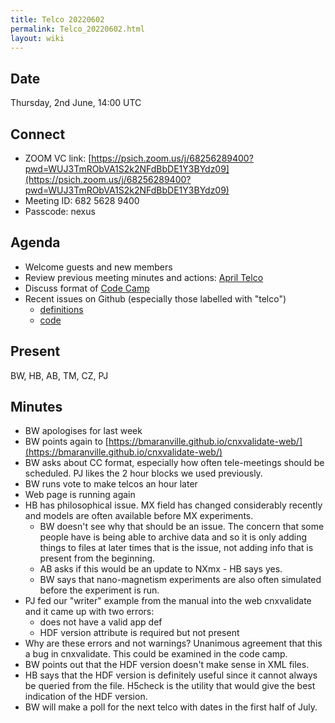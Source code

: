 ```yaml
---
title: Telco 20220602
permalink: Telco_20220602.html
layout: wiki
---
```


Date
----

Thursday, 2nd June, 14:00 UTC

<!-- end of autogeneration -->

Connect
-------
* ZOOM VC link: [https://psich.zoom.us/j/68256289400?pwd=WUJ3TmRObVA1S2k2NFdBbDE1Y3BYdz09](https://psich.zoom.us/j/68256289400?pwd=WUJ3TmRObVA1S2k2NFdBbDE1Y3BYdz09)
* Meeting ID: 682 5628 9400
* Passcode: nexus

Agenda
------

* Welcome guests and new members
* Review previous meeting minutes and actions: [April Telco](Telco_20220426.md)
* Discuss format of [Code Camp](https://www.nexusformat.org/CodeCamp2022.html)
* Recent issues on Github (especially those labelled with "telco")
  * [definitions](https://github.com/nexusformat/definitions/issues?q=is%3Aopen+is%3Aissue)
  * [code](https://github.com/nexusformat/code/issues?q=is%3Aopen+is%3Aissue)

Present
-------

BW, HB, AB, TM, CZ, PJ

Minutes
-------

* BW apologises for last week
* BW points again to [https://bmaranville.github.io/cnxvalidate-web/](https://bmaranville.github.io/cnxvalidate-web/)
* BW asks about CC format, especially how often tele-meetings should be scheduled. PJ likes the 2 hour blocks we used previously.
* BW runs vote to make telcos an hour later
* Web page is running again
* HB has philosophical issue. MX field has changed considerably recently and models are often available before MX experiments.
   * BW doesn't see why that should be an issue. The concern that some people have is being able to archive data and so it is only adding things to files at later times that is the issue, not adding info that is present from the beginning.
   * AB asks if this would be an update to NXmx - HB says yes.
   * BW says that nano-magnetism experiments are also often simulated before the experiment is run.
* PJ fed our "writer" example from the manual into the web cnxvalidate and it came up with two errors:
   * does not have a valid app def
   * HDF version attribute is required but not present
* Why are these errors and not warnings? Unanimous agreement that this a bug in cnxvalidate. This could be examined in the code camp.
* BW points out that the HDF version doesn't make sense in XML files.
* HB says that the HDF version is definitely useful since it cannot always be queried from the file. H5check is the utility that would give the best indication of the HDF version.
* BW will make a poll for the next telco with dates in the first half of July.




